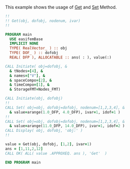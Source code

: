 This example shows the usage of [Get](Get.md) and [Set](Set.md) Method.

```fortran
!!
!! Get(obj, dofobj, nodenum, ivar)
!!
```

```fortran
PROGRAM main
  USE easifemBase
  IMPLICIT NONE
  TYPE( RealVector_ ) :: obj
  TYPE( DOF_ ) :: dofobj
  REAL( DFP ), ALLOCATABLE :: ans( : ), value(:)
```

```fortran
CALL Initiate( obj=dofobj, &
  & tNodes=[4], &
  & names=["V"], &
  & spaceCompo=[2], &
  & timeCompo=[1], &
  & StorageFMT=Nodes_FMT)
```

```fortran
CALL Initiate(obj, dofobj)
!!
CALL Set( obj=obj, dofobj=dofobj, nodenum=[1,2,3,4], &
  & value=arange(1.0_DFP, 4.0_DFP), ivar=1, idof=1 )
!!
CALL Set( obj=obj, dofobj=dofobj, nodenum=[1,2,3,4], &
  & value=arange(11.0_DFP, 14.0_DFP), ivar=1, idof=2 )
CALL Display( obj, dofobj, 'obj:' )
!!
```

```fortran
value = Get(obj, dofobj, [1,2], ivar=1)
ans = [1,11,2,12]
CALL OK( ALL( value .APPROXEQ. ans ), 'Get'  )
```

```fortran
END PROGRAM main
```
